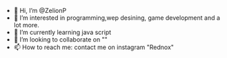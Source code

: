 - 👋 Hi, I’m @ZelionP
- 👀 I’m interested in programming,wep desining, game development and a lot more.
- 🌱 I’m currently learning java script
- 💞️ I’m looking to collaborate on ""
- 📫 How to reach me: contact me on instagram "Rednox"
